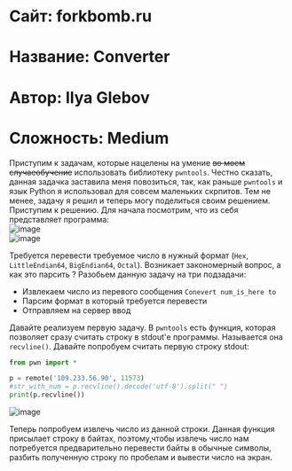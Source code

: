
# Сайт: forkbomb.ru 
# Название: Converter
# Автор: Ilya Glebov
# Сложность: Medium

Приступим к задачам, которые нацелены на умение ~~во моем случаеобучение~~ использовать библиотеку `pwntools`. Честно сказать, данная задачка заставила меня повозиться, так, как раньше `pwntools` и язык Python я использовал для 
совсем маленьких скрпитов. Тем не менее, задачу я решил и теперь могу поделиться своим решением. Приступим к решению. 
Для начала посмотрим, что из себя представляет программа: <br />
![image](https://github.com/user-attachments/assets/e7a94b52-cecc-4e75-85a0-a7850c152935) <br />
![image](https://github.com/user-attachments/assets/38e0ebb1-dbb3-413f-8585-ce54578a3cc5) <br />

Требуется перевести требуемое число в нужный формат (`Hex`, `LittleEndian64`, `BigEndian64`, `Octal`). Возникает закономерный вопрос, а как это парсить ? 
Разобьем данную задачу на три подзадачи: 
  - Извлекаем число из перевого сообщения `Conevert num_is_here to`
  - Парсим формат в который требуется перевести
  - Отправляем на сервер ввод

Давайте реализуем первую задачу. В `pwntools` есть функция, которая позволяет сразу считать строку в stdout'е программы. Называется она `recvline()`. Давайте попробуем 
считать первую строку stdout: 
```py
from pwn import * 

p = remote('109.233.56.90', 11573)
#str_with_num = p.recvline().decode('utf-8').split(" ")
print(p.recvline())

```
![image](https://github.com/user-attachments/assets/8f9f3e93-167d-4630-93bf-67f4276c3d55)

Теперь попробуем извлечь число из данной строки. Данная функция присылает строку в байтах, поэтому,чтобы извлечь число нам потребуется предварительно 
перевести байты в обычные символы, разбить полученную строку по пробелам и вывести число на экран.



